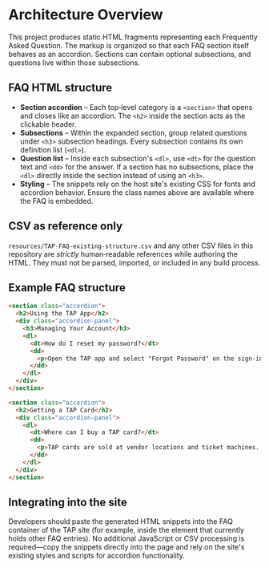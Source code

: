 # Architecture Overview

This project produces static HTML fragments representing each Frequently Asked
Question. The markup is organized so that each FAQ section itself behaves as an
accordion. Sections can contain optional subsections, and questions live within
those subsections.

## FAQ HTML structure

- **Section accordion** – Each top‑level category is a `<section>` that opens and
  closes like an accordion. The `<h2>` inside the section acts as the clickable
  header.
- **Subsections** – Within the expanded section, group related questions under
  `<h3>` subsection headings. Every subsection contains its own definition list
  (`<dl>`).
- **Question list** – Inside each subsection's `<dl>`, use `<dt>` for the
  question text and `<dd>` for the answer. If a section has no subsections, place
  the `<dl>` directly inside the section instead of using an `<h3>`.
- **Styling** – The snippets rely on the host site's existing CSS for fonts and
  accordion behavior. Ensure the class names above are available where the FAQ is
  embedded.

## CSV as reference only

`resources/TAP-FAQ-existing-structure.csv` and any other CSV files in this
repository are *strictly* human‑readable references while authoring the HTML.
They must not be parsed, imported, or included in any build process.

## Example FAQ structure

```html
<section class="accordion">
  <h2>Using the TAP App</h2>
  <div class="accordion-panel">
    <h3>Managing Your Account</h3>
    <dl>
      <dt>How do I reset my password?</dt>
      <dd>
        <p>Open the TAP app and select "Forgot Password" on the sign‑in screen...</p>
      </dd>
    </dl>
  </div>
</section>

<section class="accordion">
  <h2>Getting a TAP Card</h2>
  <div class="accordion-panel">
    <dl>
      <dt>Where can I buy a TAP card?</dt>
      <dd>
        <p>TAP cards are sold at vendor locations and ticket machines...</p>
      </dd>
    </dl>
  </div>
</section>
```

## Integrating into the site

Developers should paste the generated HTML snippets into the FAQ container of
the TAP site (for example, inside the element that currently holds other FAQ
entries). No additional JavaScript or CSV processing is required—copy the
snippets directly into the page and rely on the site's existing styles and
scripts for accordion functionality.

